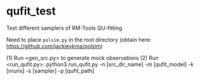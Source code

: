 # qufit_test
Test different samplers of RM-Tools QU-fitting



Need to place `polsim.py` in the root directory (obtain here: https://github.com/jackieykma/polsim)



(1) Run <gen_src.py> to generate mock observations
(2) Run <run_qufit.py>:
    python3 run_qufit.py -n [src_dir_name] -m [qufit_model] -k [nruns] -s [sampler] -p [qufit_path]







